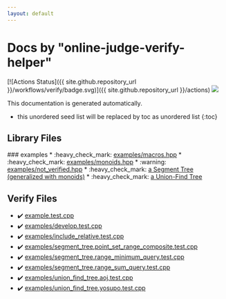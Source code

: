 ```yaml
---
layout: default
---
```


<!-- mathjax config similar to math.stackexchange -->
<script type="text/javascript" async
  src="https://cdnjs.cloudflare.com/ajax/libs/mathjax/2.7.5/MathJax.js?config=TeX-MML-AM_CHTML">
</script>
<script type="text/x-mathjax-config">
  MathJax.Hub.Config({
    TeX: { equationNumbers: { autoNumber: "AMS" }},
    tex2jax: {
      inlineMath: [ ['$','$'] ],
      processEscapes: true
    },
    "HTML-CSS": { matchFontHeight: false },
    displayAlign: "left",
    displayIndent: "2em"
  });
</script>

<script type="text/javascript" src="https://cdnjs.cloudflare.com/ajax/libs/jquery/3.4.1/jquery.min.js"></script>
<script src="https://cdn.jsdelivr.net/npm/jquery-balloon-js@1.1.2/jquery.balloon.min.js" integrity="sha256-ZEYs9VrgAeNuPvs15E39OsyOJaIkXEEt10fzxJ20+2I=" crossorigin="anonymous"></script>
<script type="text/javascript" src="assets/js/copy-button.js"></script>
<link rel="stylesheet" href="assets/css/copy-button.css" />


# Docs by "online-judge-verify-helper"

[![Actions Status]({{ site.github.repository_url }}/workflows/verify/badge.svg)]({{ site.github.repository_url }}/actions) <a href="{{ site.github.repository_url }}"><img src="https://img.shields.io/github/last-commit/{{ site.github.owner_name }}/{{ site.github.repository_name }}" /></a>

This documentation is generated automatically.

* this unordered seed list will be replaced by toc as unordered list
{:toc}

## Library Files
<div id="bfebe34154a0dfd9fc7b447fc9ed74e9"></div>
### examples
* :heavy_check_mark: <a href="library/examples/macros.hpp.html">examples/macros.hpp</a>
* :heavy_check_mark: <a href="library/examples/monoids.hpp.html">examples/monoids.hpp</a>
* :warning: <a href="library/examples/not_verified.hpp.html">examples/not_verified.hpp</a>
* :heavy_check_mark: <a href="library/examples/segment_tree.hpp.html">a Segment Tree (generalized with monoids)</a>
* :heavy_check_mark: <a href="library/examples/union_find_tree.hpp.html">a Union-Find Tree</a>


## Verify Files
* :heavy_check_mark: <a href="verify/example.test.cpp.html">example.test.cpp</a>
* :heavy_check_mark: <a href="verify/examples/develop.test.cpp.html">examples/develop.test.cpp</a>
* :heavy_check_mark: <a href="verify/examples/include_relative.test.cpp.html">examples/include_relative.test.cpp</a>
* :heavy_check_mark: <a href="verify/examples/segment_tree.point_set_range_composite.test.cpp.html">examples/segment_tree.point_set_range_composite.test.cpp</a>
* :heavy_check_mark: <a href="verify/examples/segment_tree.range_minimum_query.test.cpp.html">examples/segment_tree.range_minimum_query.test.cpp</a>
* :heavy_check_mark: <a href="verify/examples/segment_tree.range_sum_query.test.cpp.html">examples/segment_tree.range_sum_query.test.cpp</a>
* :heavy_check_mark: <a href="verify/examples/union_find_tree.aoj.test.cpp.html">examples/union_find_tree.aoj.test.cpp</a>
* :heavy_check_mark: <a href="verify/examples/union_find_tree.yosupo.test.cpp.html">examples/union_find_tree.yosupo.test.cpp</a>


